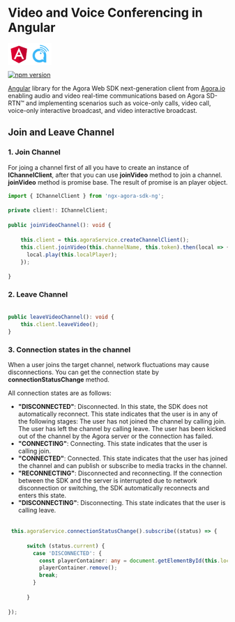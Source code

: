 # Video and Voice Conferencing in Angular
<div style="display:flex">
  <img src="images/angular-logo.svg" width="50px" height="50px" alt="Angular"/>
  <img src="images/agora-logo.png" width="50px" height="50px" alt="Agora"/>
</div>

[![npm version](https://badge.fury.io/js/ngx-agora-sdk-ng.svg)](https://badge.fury.io/js/ngx-agora-sdk-ng)

[Angular](https://angular.io/) library for the Agora Web SDK next-generation client from [Agora.io](https://www.agora.io/en/) enabling audio and video real-time communications based on Agora SD-RTN™ and implementing scenarios such as voice-only calls, video call, voice-only interactive broadcast, and video interactive broadcast. 


## Join and Leave Channel

### 1. Join Channel
For joing a channel first of all you have to create an instance of **IChannelClient**, after that you can use **joinVideo** method to join a channel. **joinVideo** method is promise base. The result of promise is an player object. 
```ts
import { IChannelClient } from 'ngx-agora-sdk-ng';

private client!: IChannelClient;

public joinVideoChannel(): void {

    this.client = this.agoraService.createChannelClient();
    this.client.joinVideo(this.channelName, this.token).then(local => {
      local.play(this.localPlayer);
    });

}
```
### 2. Leave Channel

```ts

public leaveVideoChannel(): void {
    this.client.leaveVideo();
}

```

### 3. Connection states in the channel
When a user joins the target channel, network fluctuations may cause disconnections. You can get the connection state by **connectionStatusChange** method.

All connection states are as follows:

* **"DISCONNECTED"**: Disconnected. In this state, the SDK does not automatically reconnect. This state indicates that the user is in any of the following stages:
The user has not joined the channel by calling join.
The user has left the channel by calling leave.
The user has been kicked out of the channel by the Agora server or the connection has failed.
* **"CONNECTING"**: Connecting. This state indicates that the user is calling join.
* **"CONNECTED"**: Connected. This state indicates that the user has joined the channel and can publish or subscribe to media tracks in the channel.
* **"RECONNECTING"**: Disconnected and reconnecting. If the connection between the SDK and the server is interrupted due to network disconnection or switching, the SDK automatically reconnects and enters this state.
* **"DISCONNECTING"**: Disconnecting. This state indicates that the user is calling leave.


```ts

 this.agoraService.connectionStatusChange().subscribe((status) => {

      switch (status.current) {
        case 'DISCONNECTED': {
          const playerContainer: any = document.getElementById(this.localPlayer);
          playerContainer.remove();
          break;
        }
        
      }

});

```

